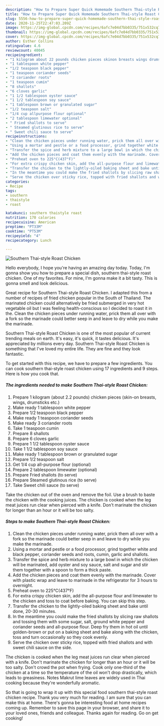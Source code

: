 ```yaml
---
description: "How to Prepare Super Quick Homemade Southern Thai-style Roast Chicken"
title: "How to Prepare Super Quick Homemade Southern Thai-style Roast Chicken"
slug: 5556-how-to-prepare-super-quick-homemade-southern-thai-style-roast-chicken
date: 2020-11-25T22:47:03.209Z
image: https://img-global.cpcdn.com/recipes/6afc7e04d7bb0335/751x532cq70/southern-thai-style-roast-chicken-recipe-main-photo.jpg
thumbnail: https://img-global.cpcdn.com/recipes/6afc7e04d7bb0335/751x532cq70/southern-thai-style-roast-chicken-recipe-main-photo.jpg
cover: https://img-global.cpcdn.com/recipes/6afc7e04d7bb0335/751x532cq70/southern-thai-style-roast-chicken-recipe-main-photo.jpg
author: Esther Collins
ratingvalue: 4.6
reviewcount: 40045
recipeingredient:
- "1 kilogram about 22 pounds chicken pieces skinon breasts wings drumsticks etc"
- "1 tablespoon white pepper"
- "1/2 teaspoon black pepper"
- "1 teaspoon coriander seeds"
- "3 coriander roots"
- "1 teaspoon cumin"
- "8 shallots"
- "6 cloves garlic"
- "1 1/2 tablespoon oyster sauce"
- "1 1/2 tablespoon soy sauce"
- "1 tablespoon brown or granulated sugar"
- "1/2 teaspoon salt"
- "1/4 cup allpurpose flour optional"
- "2 tablespoon limewater optional"
- " Fried shallots to serve"
- " Steamed glutinous rice to serve"
- " Sweet chili sauce to serve"
recipeinstructions:
- "Clean the chicken pieces under running water, prick them all over with a fork so the marinade could better seep in and leave to dry while you make the marinade."
- "Using a mortar and pestle or a food processor, grind together white and black pepper, coriander seeds and roots, cumin, garlic and shallots."
- "Transfer the spice and herb mixture to a large bowl in which the chicken will be marinated, add oyster and soy sauce, salt and sugar and stir them together with a spoon to form a thick paste."
- "Add the chicken pieces and coat them evenly with the marinade. Cover with plastic wrap and leave to marinade in the refrigerator for 3 hours to overnight."
- "Preheat oven to 225°C(437°F)"
- "For extra crispy chicken skin, add the all-purpose flour and limewater to the chicken and toss to coat before baking. You can skip this step."
- "Transfer the chicken to the lightly-oiled baking sheet and bake until done, 20-30 minutes."
- "In the meantime you could make the fried shallots by slicing raw shallots and tossing them with some sugar, salt, ground white pepper and coriander seeds and all-purpose flour. Deep fry them in hot oil until golden-brown or put on a baking sheet and bake along with the chicken, toss and turn occasionally so they cook evenly."
- "Serve the chicken over sticky rice, topped with fried shallots and with sweet chili sauce on the side."
categories:
- Recipe
tags:
- southern
- thaistyle
- roast

katakunci: southern thaistyle roast 
nutrition: 170 calories
recipecuisine: American
preptime: "PT33M"
cooktime: "PT53M"
recipeyield: "4"
recipecategory: Lunch

---
```



![Southern Thai-style Roast Chicken](https://img-global.cpcdn.com/recipes/6afc7e04d7bb0335/751x532cq70/southern-thai-style-roast-chicken-recipe-main-photo.jpg)

Hello everybody, I hope you're having an amazing day today. Today, I'm gonna show you how to prepare a special dish, southern thai-style roast chicken. One of my favorites. For mine, I'm gonna make it a bit tasty. This is gonna smell and look delicious.

Great recipe for Southern Thai-style Roast Chicken. I adapted this from a number of recipes of fried chicken popular in the South of Thailand. The marinated chicken could alternatively be fried submerged in very hot vegetable oil but I was feeling health-conscious so I decided to roast it in the. Clean the chicken pieces under running water, prick them all over with a fork so the marinade could better seep in and leave to dry while you make the marinade.

Southern Thai-style Roast Chicken is one of the most popular of current trending meals on earth. It's easy, it's quick, it tastes delicious. It's appreciated by millions every day. Southern Thai-style Roast Chicken is something that I've loved my entire life. They are fine and they look fantastic.


To get started with this recipe, we have to prepare a few ingredients. You can cook southern thai-style roast chicken using 17 ingredients and 9 steps. Here is how you cook that.

<!--inarticleads1-->

##### The ingredients needed to make Southern Thai-style Roast Chicken:

1. Prepare 1 kilogram (about 2.2 pounds) chicken pieces (skin-on breasts, wings, drumsticks etc.)
1. Make ready 1 tablespoon white pepper
1. Prepare 1/2 teaspoon black pepper
1. Make ready 1 teaspoon coriander seeds
1. Make ready 3 coriander roots
1. Take 1 teaspoon cumin
1. Prepare 8 shallots
1. Prepare 6 cloves garlic
1. Prepare 1 1/2 tablespoon oyster sauce
1. Take 1 1/2 tablespoon soy sauce
1. Make ready 1 tablespoon brown or granulated sugar
1. Prepare 1/2 teaspoon salt
1. Get 1/4 cup all-purpose flour (optional)
1. Prepare 2 tablespoon limewater (optional)
1. Prepare  Fried shallots (to serve)
1. Prepare  Steamed glutinous rice (to serve)
1. Take  Sweet chili sauce (to serve)


Take the chicken out of the oven and remove the foil. Use a brush to baste the chicken with the cooking juices. The chicken is cooked when the leg meat juices run clear when pierced with a knife. Don&#39;t marinate the chicken for longer than an hour or it will be too salty. 

<!--inarticleads2-->

##### Steps to make Southern Thai-style Roast Chicken:

1. Clean the chicken pieces under running water, prick them all over with a fork so the marinade could better seep in and leave to dry while you make the marinade.
1. Using a mortar and pestle or a food processor, grind together white and black pepper, coriander seeds and roots, cumin, garlic and shallots.
1. Transfer the spice and herb mixture to a large bowl in which the chicken will be marinated, add oyster and soy sauce, salt and sugar and stir them together with a spoon to form a thick paste.
1. Add the chicken pieces and coat them evenly with the marinade. Cover with plastic wrap and leave to marinade in the refrigerator for 3 hours to overnight.
1. Preheat oven to 225°C(437°F)
1. For extra crispy chicken skin, add the all-purpose flour and limewater to the chicken and toss to coat before baking. You can skip this step.
1. Transfer the chicken to the lightly-oiled baking sheet and bake until done, 20-30 minutes.
1. In the meantime you could make the fried shallots by slicing raw shallots and tossing them with some sugar, salt, ground white pepper and coriander seeds and all-purpose flour. Deep fry them in hot oil until golden-brown or put on a baking sheet and bake along with the chicken, toss and turn occasionally so they cook evenly.
1. Serve the chicken over sticky rice, topped with fried shallots and with sweet chili sauce on the side.


The chicken is cooked when the leg meat juices run clear when pierced with a knife. Don&#39;t marinate the chicken for longer than an hour or it will be too salty. Don&#39;t crowd the pot when frying. Cook only one-third of the chicken at a time so the temperature of the oil won&#39;t drop drastically, which leads to greasiness. Notes Makrut lime leaves are widely used in Thai cooking because they&#39;re wonderfully aromatic. 

So that is going to wrap it up with this special food southern thai-style roast chicken recipe. Thank you very much for reading. I am sure that you can make this at home. There's gonna be interesting food at home recipes coming up. Remember to save this page in your browser, and share it to your loved ones, friends and colleague. Thanks again for reading. Go on get cooking!
